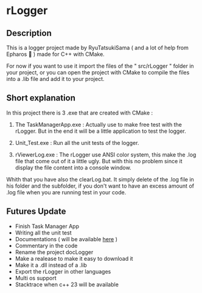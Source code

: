 # rLogger

## Description

This is a logger project made by RyuTatsukiSama ( and a lot of help from Epharos 🙏 ) made for C++ with CMake.

For now if you want to use it import the files of the " src/rLogger " folder in your project, or you can open the project with CMake to compile the files into a .lib file and add it to your project.

## Short explanation

In this project there is 3 .exe that are created with CMake :

1. The TaskManagerApp.exe : Actually use to make free test with the rLogger. But in the end it will be a little application to test the logger.

2. Unit_Test.exe : Run all the unit tests of the logger.

3. rViewerLog.exe : The rLogger use ANSI color system, this make the .log file that come out of it a little ugly. But with this no problem since it display the file content into a console window.

Whith that you have also the clearLog.bat. It simply delete of the .log file in his folder and the subfolder, if you don't want to have an excess amount of .log file when you are running test in your code.

## Futures Update

- Finish Task Manager App
- Writing all the unit test
- Documentations ( will be available [here](https://github.com/RyuTatsukiSama/rLogger/blob/main/Documentation.md) )
- Commentary in the code
- Rename the project docLogger
- Make a realease to make it easy to download it
- Make it a .dll instead of a .lib
- Export the rLogger in other languages
- Multi os support
- Stacktrace when c++ 23 will be available
